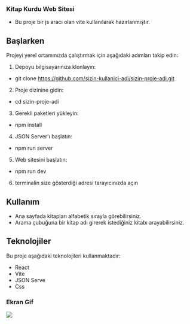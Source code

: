 <h3>Kitap Kurdu Web Sitesi</h3>

- Bu proje bir js aracı olan vite kullanılarak hazırlanmıştır.

## Başlarken

Projeyi yerel ortamınızda çalıştırmak için aşağıdaki adımları takip edin:

1. Depoyu bilgisayarınıza klonlayın:

- git clone https://github.com/sizin-kullanici-adi/sizin-proje-adi.git

2. Proje dizinine gidin:

- cd sizin-proje-adi

3. Gerekli paketleri yükleyin:

- npm install

4. JSON Server'ı başlatın:

- npm run server

5. Web sitesini başlatın:

- npm run dev

6. terminalin size gösterdiği adresi tarayıcınızda açın

## Kullanım

- Ana sayfada kitapları alfabetik sırayla görebilirsiniz.
- Arama çubuğuna bir kitap adı girerek istediğiniz kitabı arayabilirsiniz.

## Teknolojiler

Bu proje aşağıdaki teknolojileri kullanmaktadır:

- React
- Vite
- JSON Serve
- Css

<h3>Ekran Gif</h3>

![](reack_bookshop.gif)
